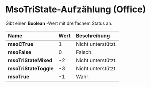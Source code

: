 
# MsoTriState-Aufzählung (Office)

Gibt einen  **Boolean** -Wert mit dreifachem Status an.



|**Name**|**Wert**|**Beschreibung**|
|:-----|:-----|:-----|
|**msoCTrue**|1|Nicht unterstützt.|
|**msoFalse**|0|Falsch.|
|**msoTriStateMixed**|-2|Nicht unterstützt.|
|**msoTriStateToggle**|-3|Nicht unterstützt.|
|**msoTrue**|-1|Wahr.|
